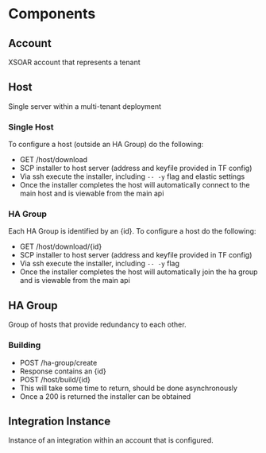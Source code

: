 # Components

## Account
XSOAR account that represents a tenant

## Host
Single server within a multi-tenant deployment
### Single Host
To configure a host (outside an HA Group) do the following:
- GET /host/download
- SCP installer to host server (address and keyfile provided in TF config)
- Via ssh execute the installer, including `-- -y` flag and elastic settings
- Once the installer completes the host will automatically connect to the main host and is viewable from the main api

### HA Group
Each HA Group is identified by an {id}. To configure a host do the following:
- GET /host/download/{id}
- SCP installer to host server (address and keyfile provided in TF config)
- Via ssh execute the installer, including `-- -y` flag
- Once the installer completes the host will automatically join the ha group and is viewable from the main api

## HA Group
Group of hosts that provide redundancy to each other.

### Building
- POST /ha-group/create
- Response contains an {id}
- POST /host/build/{id}
- This will take some time to return, should be done asynchronously 
- Once a 200 is returned the installer can be obtained

## Integration Instance
Instance of an integration within an account that is configured.